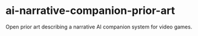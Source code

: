 # ai-narrative-companion-prior-art
Open prior art describing a narrative AI companion system for video games.
